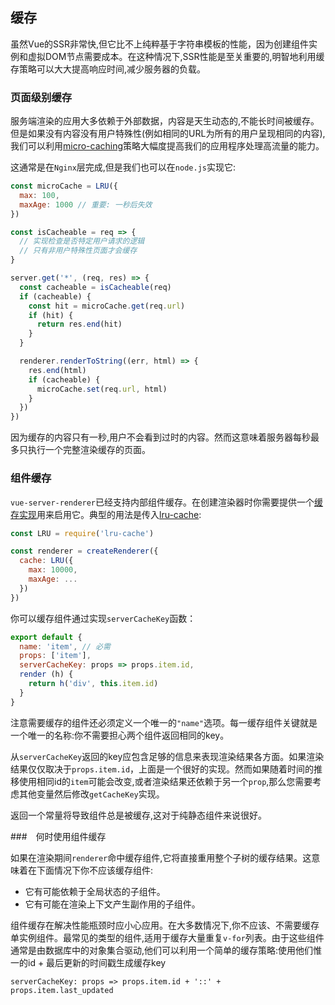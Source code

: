 
## 缓存

虽然Vue的SSR非常快,但它比不上纯粹基于字符串模板的性能，因为创建组件实例和虚拟DOM节点需要成本。在这种情况下,SSR性能是至关重要的,明智地利用缓存策略可以大大提高响应时间,减少服务器的负载。

### 页面级别缓存

服务端渲染的应用大多依赖于外部数据，内容是天生动态的,不能长时间被缓存。但是如果没有内容没有用户特殊性(例如相同的URL为所有的用户呈现相同的内容),我们可以利用[micro-caching](https://www.nginx.com/blog/benefits-of-microcaching-nginx/)策略大幅度提高我们的应用程序处理高流量的能力。

这通常是在`Nginx`层完成,但是我们也可以在`node.js`实现它:

```javascript
const microCache = LRU({
  max: 100,
  maxAge: 1000 // 重要: 一秒后失效
})

const isCacheable = req => {
  // 实现检查是否特定用户请求的逻辑
  // 只有非用户特殊性页面才会缓存
}

server.get('*', (req, res) => {
  const cacheable = isCacheable(req)
  if (cacheable) {
    const hit = microCache.get(req.url)
    if (hit) {
      return res.end(hit)
    }
  }

  renderer.renderToString((err, html) => {
    res.end(html)
    if (cacheable) {
      microCache.set(req.url, html)
    }
  })
})
```

因为缓存的内容只有一秒,用户不会看到过时的内容。然而这意味着服务器每秒最多只执行一个完整渲染缓存的页面。

### 组件缓存

`vue-server-renderer`已经支持内部组件缓存。在创建渲染器时你需要提供一个[缓存实现](https://ssr.vuejs.org/en/api.html#cache)用来启用它。典型的用法是传入[lru-cache](https://github.com/isaacs/node-lru-cache):

```javascript
const LRU = require('lru-cache')

const renderer = createRenderer({
  cache: LRU({
    max: 10000,
    maxAge: ...
  })
})
```

你可以缓存组件通过实现`serverCacheKey`函数：

```javascript
export default {
  name: 'item', // 必需
  props: ['item'],
  serverCacheKey: props => props.item.id,
  render (h) {
    return h('div', this.item.id)
  }
}
```

注意需要缓存的组件还必须定义一个唯一的`"name"`选项。每一缓存组件关键就是一个唯一的名称:你不需要担心两个组件返回相同的key。

从`serverCacheKey`返回的key应包含足够的信息来表现渲染结果各方面。如果渲染结果仅仅取决于`props.item.id`，上面是一个很好的实现。然而如果随着时间的推移使用相同id的`item`可能会改变,或者渲染结果还依赖于另一个`prop`,那么您需要考虑其他变量然后修改`getCacheKey`实现。

返回一个常量将导致组件总是被缓存,这对于纯静态组件来说很好。

###　何时使用组件缓存

如果在渲染期间`renderer`命中缓存组件,它将直接重用整个子树的缓存结果。这意味着在下面情况下你不应该缓存组件:

* 它有可能依赖于全局状态的子组件。
* 它有可能在渲染上下文产生副作用的子组件。

组件缓存在解决性能瓶颈时应小心应用。在大多数情况下,你不应该、不需要缓存单实例组件。最常见的类型的组件,适用于缓存大量重复`v-for`列表。由于这些组件通常是由数据库中的对象集合驱动,他们可以利用一个简单的缓存策略:使用他们惟一的id + 最后更新的时间戳生成缓存key

`serverCacheKey: props => props.item.id + '::' + props.item.last_updated`